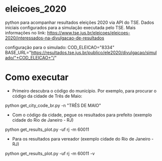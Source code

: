 # eleicoes_2020
python para acompanhar resultados eleições 2020 via API do TSE.
Dados iniciais configurados para a simulação executada pelo TSE. Mais informações no link: https://www.tse.jus.br/eleicoes/eleicoes-2020/interessados-na-divulgacao-de-resultados

configuração para o simulado:
COD_ELEICAO="8334"
BASE_URL="https://resultados.tse.jus.br/publico/ele2020/divulgacao/simulado/"+COD_ELEICAO+"/"


# Como executar

- Primeiro descubra o código do município. Por exemplo, para procurar o código da cidade de Três de Maio:

python get_city_code_br.py -n "TRÊS DE MAIO"


 - Com o código da cidade, pegue os resultados para prefeito (exemplo cidade do Rio de Janeiro - RJ)

python get_results_plot.py -uf rj -m 60011


- Para os resultados para vereador (exemplo cidade do Rio de Janeiro - RJ)

python get_results_plot.py -uf rj -m 60011 -v
